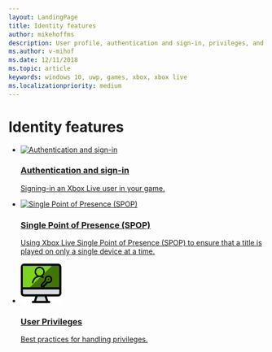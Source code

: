 ```yaml
---
layout: LandingPage
title: Identity features
author: mikehoffms
description: User profile, authentication and sign-in, privileges, and privacy settings.
ms.author: v-mihof
ms.date: 12/11/2018
ms.topic: article
keywords: windows 10, uwp, games, xbox, xbox live
ms.localizationpriority: medium
---
```


<h1>Identity features</h1>

<ul class="cardsY panelContent cols cols2">
    <li>
        <a href="../../using-xbox-live/auth/authentication.md">
            <div class="cardSize">
                <div class="cardPadding">
                    <div class="card">
                        <div class="cardImageOuter">
                            <div class="cardImage">
                                <img src="/media/common/i_identity-protection.svg" alt="Authentication and sign-in" />
                            </div>
                        </div>
                        <div class="cardText">
                            <h3>Authentication and sign-in</h3>
                            <p>Signing-in an Xbox Live user in your game.</p>
                        </div>
                    </div>
                </div>
            </div>
        </a>
    </li>
    <li>
        <a href="../../using-xbox-live/auth/single-point-of-presence.md">
            <div class="cardSize">
                <div class="cardPadding">
                    <div class="card">
                        <div class="cardImageOuter">
                            <div class="cardImage">
                                <img src="https://docs.microsoft.com/media/common/i_identity-protection.svg" alt="Single Point of Presence (SPOP)" />
                            </div>
                        </div>
                        <div class="cardText">
                            <h3>Single Point of Presence (SPOP)</h3>
                            <p>Using Xbox Live Single Point of Presence (SPOP) to ensure that a title is played on only a single device at a time.</p>
                        </div>
                    </div>
                </div>
            </div>
        </a>
    </li>
    <li>
        <a href="privileges/index.md">
            <div class="cardSize">
                <div class="cardPadding">
                    <div class="card">
                        <div class="cardImageOuter">
                            <div class="cardImage">
                                <img src="../../images/features/identityfeature.svg" alt="User Privileges" />
                            </div>
                        </div>
                        <div class="cardText">
                            <h3>User Privileges</h3>
                            <p>Best practices for handling privileges.</p>
                        </div>
                    </div>
                </div>
            </div>
        </a>
    </li>
</ul>
